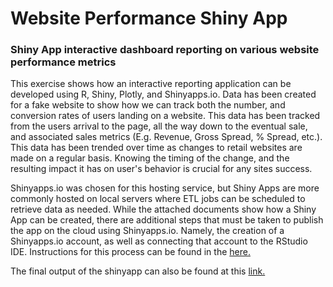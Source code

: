 # Website Performance Shiny App
### Shiny App interactive dashboard reporting on various website performance metrics

This exercise shows how an interactive reporting application can be developed using R, Shiny, Plotly, and Shinyapps.io. Data has been created for a fake website to show how we can track both the number, and conversion rates of users landing on a website. This data has been tracked from the users arrival to the page, all the way down to the eventual sale, and associated sales metrics (E.g. Revenue, Gross Spread, % Spread, etc.). This data has been trended over time as changes to retail websites are made on a regular basis. Knowing the timing of the change, and the resulting impact it has on user's behavior is crucial for any sites success.

Shinyapps.io was chosen for this hosting service, but Shiny Apps are more commonly hosted on local servers where ETL jobs can be scheduled to retrieve data as needed. While the attached documents show how a Shiny App can be created, there are additional steps that must be taken to publish the app on the cloud using Shinyapps.io. Namely, the creation of a Shinyapps.io account, as well as connecting that account to the RStudio IDE. Instructions for this process can be found in the [here.](https://docs.rstudio.com/shinyapps.io/index.html)

The final output of the shinyapp can also be found at this [link.](https://cransford-shiny.shinyapps.io/website_conversions/)
